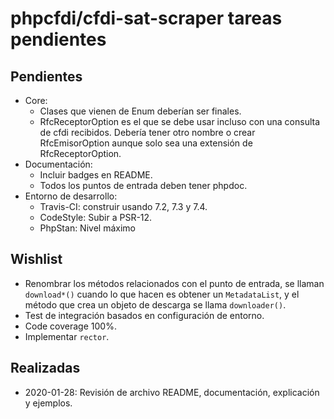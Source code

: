 # phpcfdi/cfdi-sat-scraper tareas pendientes

## Pendientes

- Core:
    - Clases que vienen de Enum deberían ser finales.
    - RfcReceptorOption es el que se debe usar incluso con una consulta de cfdi recibidos.
      Debería tener otro nombre o crear RfcEmisorOption aunque solo sea una extensión de RfcReceptorOption.
- Documentación:
    - Incluir badges en README.
    - Todos los puntos de entrada deben tener phpdoc.
- Entorno de desarrollo:
    - Travis-CI: construir usando 7.2, 7.3 y 7.4.
    - CodeStyle: Subir a PSR-12.
    - PhpStan: Nivel máximo

## Wishlist

- Renombrar los métodos relacionados con el punto de entrada, se llaman `download*()` cuando lo que hacen es
  obtener un `MetadataList`, y el método que crea un objeto de descarga se llama `downloader()`.
- Test de integración basados en configuración de entorno.
- Code coverage 100%.
- Implementar `rector`.

## Realizadas

- 2020-01-28: Revisión de archivo README, documentación, explicación y ejemplos.

